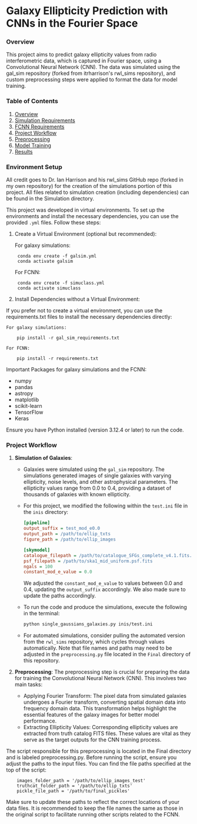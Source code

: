 # Galaxy Ellipticity Prediction with CNNs in the Fourier Space

### Overview
This project aims to predict galaxy ellipticity values from radio interferometric data, which is captured in Fourier space, using a Convolutional Neural Network (CNN). The data was simulated using the gal_sim repository (forked from itrharrison's rwl_sims repository), and custom preprocessing steps were applied to format the data for model training.


### Table of Contents
1. [Overview](#overview)
2. [Simulation Requirements](#simulation-requirements)
3. [FCNN Requirements](#fcnn-requirements)
4. [Project Workflow](#project-workflow)
5. [Preprocessing](#preprocessing) 
6. [Model Training](#model-training)
7. [Results](#results)


### Environment Setup
All credit goes to Dr. Ian Harrison and his rwl_sims GitHub repo (forked in my own repository) for the creation of the simulations portion of this project. All files related to simulation creation (including dependencies) can be found in the Simulation directory.

This project was developed in virtual environments. To set up the environments and install the necessary dependencies, you can use the provided `.yml` files. Follow these steps:

1. Create a Virtual Environment (optional but recommended):

    For galaxy simulations:
    
        conda env create -f galsim.yml
        conda activate galsim
        
    For FCNN:

        conda env create -f simuclass.yml
        conda activate simuclass

2. Install Dependencies without a Virtual Environment: 

If you prefer not to create a virtual environment, you can use the requirements.txt files to install the necessary dependencies directly:

    For galaxy simulations:
    
        pip install -r gal_sim_requirements.txt

    For FCNN:

        pip install -r requirements.txt


Important Packages for galaxy simulations and the FCNN:
- numpy
- pandas
- astropy
- matplotlib
- scikit-learn
- TensorFlow
- Keras

Ensure you have Python installed (version 3.12.4 or later) to run the code.


### Project Workflow
1. **Simulation of Galaxies**:
   - Galaxies were simulated using the `gal_sim` repository. The simulations generated images of single galaxies with varying ellipticity, noise levels, and other astrophysical parameters. The ellipticity values range from 0.0 to 0.4, providing a dataset of thousands of galaxies with known ellipticity.

   - For this project, we modified the following within the `test.ini` file in the `inis` directory:
     ```ini
     [pipeline]
     output_suffix = test_mod_e0.0
     output_path = /path/to/ellip_txts
     figure_path = /path/to/ellip_images

     [skymodel]
     catalogue_filepath = /path/to/catalogue_SFGs_complete_v4.1.fits.txt
     psf_filepath = /path/to/ska1_mid_uniform.psf.fits
     ngals = 100
     constant_mod_e_value = 0.0
     ```
     We adjusted the `constant_mod_e_value` to values between 0.0 and 0.4, updating the `output_suffix` accordingly. We also made sure to update the paths accordingly.

   - To run the code and produce the simulations, execute the following in the terminal:
     ```bash
     python single_gaussians_galaxies.py inis/test.ini
     ```

   - For automated simulations, consider pulling the automated version from the `rwl_sims` repository, which cycles through values automatically. Note that file names and paths may need to be adjusted in the `preprocessing.py` file located in the `Final` directory of this repository.

2. **Preprocessing**:
The preprocessing step is crucial for preparing the data for training the Convolutional Neural Network (CNN). This involves two main tasks:

    - Applying Fourier Transform: The pixel data from simulated galaxies undergoes a Fourier transform, converting spatial domain data into frequency domain data. This transformation helps highlight the essential features of the galaxy images for better model performance.
    - Extracting Ellipticity Values: Corresponding ellipticity values are extracted from truth catalog FITS files. These values are vital as they serve as the target outputs for the CNN training process.

The script responsible for this preprocessing is located in the Final directory and is labeled preprocessing.py. Before running the script, ensure you adjust the paths to the input files. You can find the file paths specified at the top of the script:
    
        images_folder_path = '/path/to/ellip_images_test'
        truthcat_folder_path = '/path/to/ellip_txts'
        pickle_file_path = '/path/to/final_pickles'
    
Make sure to update these paths to reflect the correct locations of your data files. It is recommended to keep the file names the same as those in the original script to facilitate running other scripts related to the FCNN.